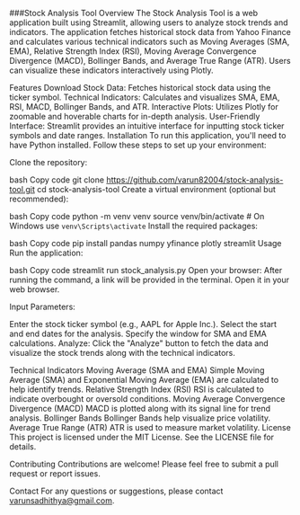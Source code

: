 ###Stock Analysis Tool
Overview
The Stock Analysis Tool is a web application built using Streamlit, allowing users to analyze stock trends and indicators. The application fetches historical stock data from Yahoo Finance and calculates various technical indicators such as Moving Averages (SMA, EMA), Relative Strength Index (RSI), Moving Average Convergence Divergence (MACD), Bollinger Bands, and Average True Range (ATR). Users can visualize these indicators interactively using Plotly.

Features
Download Stock Data: Fetches historical stock data using the ticker symbol.
Technical Indicators: Calculates and visualizes SMA, EMA, RSI, MACD, Bollinger Bands, and ATR.
Interactive Plots: Utilizes Plotly for zoomable and hoverable charts for in-depth analysis.
User-Friendly Interface: Streamlit provides an intuitive interface for inputting stock ticker symbols and date ranges.
Installation
To run this application, you'll need to have Python installed. Follow these steps to set up your environment:

Clone the repository:

bash
Copy code
git clone https://github.com/varun82004/stock-analysis-tool.git
cd stock-analysis-tool
Create a virtual environment (optional but recommended):

bash
Copy code
python -m venv venv
source venv/bin/activate  # On Windows use `venv\Scripts\activate`
Install the required packages:

bash
Copy code
pip install pandas numpy yfinance plotly streamlit
Usage
Run the application:

bash
Copy code
streamlit run stock_analysis.py
Open your browser: After running the command, a link will be provided in the terminal. Open it in your web browser.

Input Parameters:

Enter the stock ticker symbol (e.g., AAPL for Apple Inc.).
Select the start and end dates for the analysis.
Specify the window for SMA and EMA calculations.
Analyze: Click the "Analyze" button to fetch the data and visualize the stock trends along with the technical indicators.

Technical Indicators
Moving Average (SMA and EMA)
Simple Moving Average (SMA) and Exponential Moving Average (EMA) are calculated to help identify trends.
Relative Strength Index (RSI)
RSI is calculated to indicate overbought or oversold conditions.
Moving Average Convergence Divergence (MACD)
MACD is plotted along with its signal line for trend analysis.
Bollinger Bands
Bollinger Bands help visualize price volatility.
Average True Range (ATR)
ATR is used to measure market volatility.
License
This project is licensed under the MIT License. See the LICENSE file for details.

Contributing
Contributions are welcome! Please feel free to submit a pull request or report issues.

Contact
For any questions or suggestions, please contact varunsadhithya@gmail.com.
